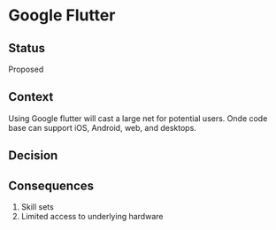 # Google Flutter

## Status
Proposed

## Context
Using Google flutter will cast a large net for potential users. Onde code base can support iOS, Android, web, and desktops.

## Decision

## Consequences
1. Skill sets
2. Limited access to underlying hardware

